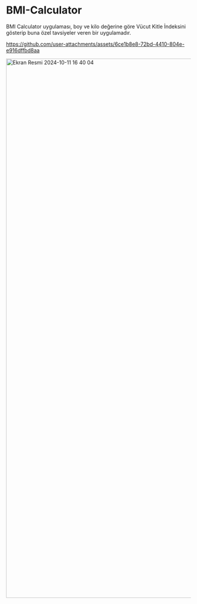 # BMI-Calculator

BMI Calculator uygulaması, boy ve kilo değerine göre Vücut Kitle İndeksini gösterip buna özel tavsiyeler veren bir uygulamadır. 



https://github.com/user-attachments/assets/6ce1b8e8-72bd-4410-804e-e916dffbd8aa

<img width="1470" alt="Ekran Resmi 2024-10-11 16 40 04" src="https://github.com/user-attachments/assets/5e07c742-07c5-47f0-8c2d-6a300a0f2e5c">
